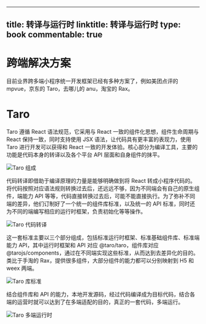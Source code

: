 
---
title: 转译与运行时
linktitle: 转译与运行时
type: book
commentable: true
---

# 跨端解决方案

目前业界跨多端小程序统一开发框架已经有多种方案了，例如美团点评的 mpvue，京东的 Taro，去哪儿的 anu，淘宝的 Rax。

# Taro

Taro 遵循 React 语法规范，它采用与 React 一致的组件化思想，组件生命周期与 React 保持一致，同时支持使用 JSX 语法，让代码具有更丰富的表现力，使用 Taro 进行开发可以获得和 React 一致的开发体验。核心部分为编译工具，主要的功能是代码本身的转译以及各个平台 API 层面和自身组件的抹平。

![Taro 组成](https://s2.ax1x.com/2019/09/11/nw5Nxe.png)

代码转译即借助于编译原理的力量是能够明确做到将 React 转成小程序代码的。将代码按照对应语法规则转换过去后，还远远不够，因为不同端会有自己的原生组件，端能力 API 等等，代码直接转换过去后，可能不能直接执行。为了弥补不同端的差异，他们订制好了一个统一的组件库标准，以及统一的 API 标准，同时还为不同的端编写相应的运行时框架，负责初始化等等操作。

![Taro 代码转译](https://s2.ax1x.com/2019/09/11/nw5rIP.png)

这一套标准主要以三个部分组成，包括标准运行时框架、标准基础组件库、标准端能力 API，其中运行时框架和 API 对应 @taro/taro，组件库对应 @tarojs/components，通过在不同端实现这些标准，从而达到去差异化的目的。类比于手淘的 Rax，提供很多组件，大部分组件的能力都可以分别映射到 H5 和 weex 两端。

![Taro 库标准](https://s2.ax1x.com/2019/09/11/nw5cRS.png)

结合组件库和 API 的能力，本地开发源码，经过代码编译成为目标代码，结合各端的运营时就可以达到了在多端适配的目的，真正的一套代码，多端运行。

![Taro 多端运行时](https://s2.ax1x.com/2019/09/11/nw5gxg.md.png)

    